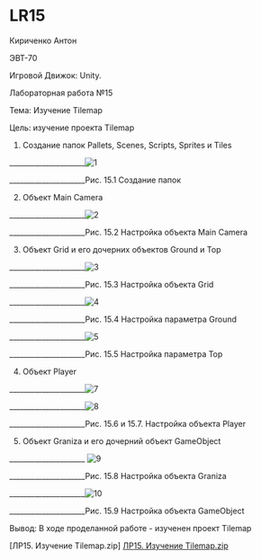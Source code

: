 # LR15

Кириченко Антон

ЭВТ-70

Игровой Движок: Unity.

Лабораторная работа №15

Тема: Изучение Tilemap

Цель: изучение проекта Tilemap

1.	Создание папок Pallets, Scenes, Scripts, Sprites и Tiles

_____________________![1](https://user-images.githubusercontent.com/119228138/204791967-957dfe35-458a-40c4-9554-3ee60b364843.png)


_____________________Рис. 15.1 Создание папок 

2.	Объект Main Camera
 
 _____________________![2](https://user-images.githubusercontent.com/119228138/204791986-3787a8ca-34de-42c1-bef0-c372712b001c.png)

 
_____________________Рис. 15.2 Настройка объекта Main Camera

3.	Объект Grid и его дочерних объектов Ground и Top

_____________________![3](https://user-images.githubusercontent.com/119228138/204792008-75ab071a-ceae-42fd-af85-70455098ea3c.png)

_____________________Рис. 15.3 Настройка объекта Grid

_____________________![4](https://user-images.githubusercontent.com/119228138/204792118-5f88f451-4251-47b1-905f-8b5dcdf94f4d.png)


_____________________Рис. 15.4 Настройка параметра Ground

_____________________![5](https://user-images.githubusercontent.com/119228138/204792142-f7ff484b-08b1-456d-97dc-242becc50fdf.png)


_____________________Рис. 15.5 Настройка параметра Top


4.	Объект Player
 
_____________________![7](https://user-images.githubusercontent.com/119228138/204793067-25a823ca-6cbf-4f6a-8649-f8782f6729d3.png)

_____________________![8](https://user-images.githubusercontent.com/119228138/204793083-8c49a7f9-ff16-4a20-9ea5-4c3c716ee8f3.png)
 
_____________________Рис. 15.6 и 15.7. Настройка объекта Player

5.	Объект Graniza и его дочерний объект GameObject
 
_____________________ ![9](https://user-images.githubusercontent.com/119228138/204793131-4cad113f-8dad-4a24-9706-6578f4569ba9.png)
 
_____________________Рис. 15.8 Настройка объекта Graniza

_____________________![10](https://user-images.githubusercontent.com/119228138/204793158-86d79c66-95ed-4560-808a-7e95f44bdbc6.png)

_____________________Рис. 15.9 Настройка объекта GameObject

Вывод: В ходе проделанной работе - изученен проект Tilemap

[ЛР15. Изучение Tilemap.zip] [ЛР15. Изучение Tilemap.zip](https://github.com/Userfall3000/LR-15/files/10123133/15.Tilemap.zip)


